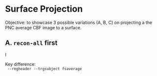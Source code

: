 # Surface Projection

Objective: to showcase 3 possible variations (A, B, C) on projecting a the PNC average CBF image to a surface.

## A. `recon-all` first

I 

Key difference:  
` --regheader --trgsubject fsaverage`